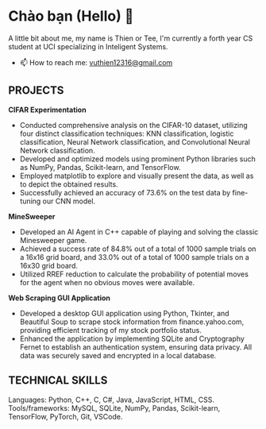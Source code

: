 # Chào bạn (Hello) 👋
A little bit about me, my name is Thien or Tee, I'm currently a forth year CS student at UCI specializing in Inteligent Systems.
- 📫 How to reach me: vuthien12316@gmail.com  
## PROJECTS
**CIFAR Experimentation**                                                                                            
- Conducted comprehensive analysis on the CIFAR-10 dataset, utilizing four distinct classification techniques: KNN classification, logistic classification, Neural Network classification, and Convolutional Neural Network classification.
- Developed and optimized models using prominent Python libraries such as NumPy, Pandas, Scikit-learn, and TensorFlow.
- Employed matplotlib to explore and visually present the data, as well as to depict the obtained results.
- Successfully achieved an accuracy of 73.6% on the test data by fine-tuning our CNN model.  

**MineSweeper**                                                                                                               
- Developed an AI Agent in C++ capable of playing and solving the classic Minesweeper game.
- Achieved a success rate of 84.8% out of a total of 1000 sample trials on a 16x16 grid board, and 33.0% out of a total of 1000 sample trials on a 16x30 grid board.
- Utilized RREF reduction to calculate the probability of potential moves for the agent when no obvious moves were available.  

**Web Scraping GUI Application**                                                                                
- Developed a desktop GUI application using Python, Tkinter, and Beautiful Soup to scrape stock information from finance.yahoo.com, providing efficient tracking of my stock portfolio status.
- Enhanced the application by implementing SQLite and Cryptography Fernet to establish an authentication system, ensuring data privacy. All data was securely saved and encrypted in a local database.
## TECHNICAL SKILLS  
Languages: Python, C++, C, C#, Java, JavaScript, HTML, CSS.  
Tools/frameworks: MySQL, SQLite, NumPy, Pandas, Scikit-learn, TensorFlow, PyTorch, Git, VSCode. 
